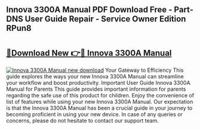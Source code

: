 ## Innova 3300A Manual PDF Download Free - Part-DNS User Guide Repair - Service Owner Edition RPun8

# <h2><a href="http://bc14682.oget.top/?id=Innova+3300A+Manual">🔗Download New 👉🔴 Innova 3300A Manual</a></h2>

[![Innova 3300A Manual new download](https://i.imgur.com/5g1atiW.png)](http://bc14682.oget.top/?id=Innova+3300A+Manual)
Your Gateway to Efficiency This guide explores the ways your new Innova 3300A Manual can streamline your workflow and boost productivity. Important User Guide Innova 3300A Manual for Parents This guide provides important information for parents regarding the safe use of this product for children. Enjoy the convenience of list of features while using your new Innova 3300A Manual. Our expectation is that the Innova 3300A Manual has been a crucial guide in your journey to becoming proficient in using your new device. In case of any queries or concerns, please do not hesitate to contact our support team.
